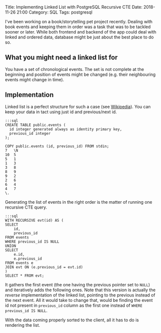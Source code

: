 Title: Implementing Linked List with PostgreSQL Recursive CTE
Date: 2018-11-26 21:00
Category: SQL
Tags: postgresql

I've been working on a book/storytelling pet project recently. Dealing with book events and keeping them in order was a task that was to be tackled sooner or later. While both frontend and backend of the app could deal with linked and ordered data, database might be just about the best place to do so.

## What you might need a linked list for

You have a set of chronological events. The set is not complete at the beginning and position of events might be changed (e.g. their neighbouring events might change in time).

## Implementation

Linked list is a perfect structure for such a case (see <a href="https://en.wikipedia.org/wiki/Linked_list">Wikipedia</a>). You can keep your data in tact using just id and previous/next id.

    :::sql
    CREATE TABLE public.events (
      id integer generated always as identity primary key,
      previous_id integer
    );

    COPY public.events (id, previous_id) FROM stdin;
    7	\N
    10	5
    5	1
    1	3
    3	8
    8	9
    9	2
    2	6
    6	4
    4	7
    \.

Generating the list of events in the right order is the matter of running one recursive CTE query.

    :::sql
    WITH RECURSIVE evt(id) AS (
    SELECT
        id,
        previous_id
    FROM events
    WHERE previous_id IS NULL
    UNION
    SELECT
        e.id,
        e.previous_id
    FROM events e
    JOIN evt ON (e.previous_id = evt.id)
    )
    SELECT * FROM evt;

It gathers the first event (the one having the previous pointer set to `NULL`) and iteratively adds the following ones. Note that this version is actually the _reverse_ implementation of the linked list, pointing to the previous instead of the next event. All it would take to change that, would be finding the event id not present in `previous_id` column as the first one instead of `WHERE previous_id IS NULL`.

With the data coming properly sorted to the client, all it has to do is rendering the list.

